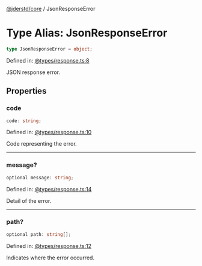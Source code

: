[@jderstd/core](../README.md) / JsonResponseError

# Type Alias: JsonResponseError

```ts
type JsonResponseError = object;
```

Defined in: [@types/response.ts:8](https://github.com/jderstd/core.js/blob/7c2ca31959b987ff3d948220b721ea46e9c159a4/package/src/@types/response.ts#L8)

JSON response error.

## Properties

### code

```ts
code: string;
```

Defined in: [@types/response.ts:10](https://github.com/jderstd/core.js/blob/7c2ca31959b987ff3d948220b721ea46e9c159a4/package/src/@types/response.ts#L10)

Code representing the error.

***

### message?

```ts
optional message: string;
```

Defined in: [@types/response.ts:14](https://github.com/jderstd/core.js/blob/7c2ca31959b987ff3d948220b721ea46e9c159a4/package/src/@types/response.ts#L14)

Detail of the error.

***

### path?

```ts
optional path: string[];
```

Defined in: [@types/response.ts:12](https://github.com/jderstd/core.js/blob/7c2ca31959b987ff3d948220b721ea46e9c159a4/package/src/@types/response.ts#L12)

Indicates where the error occurred.
